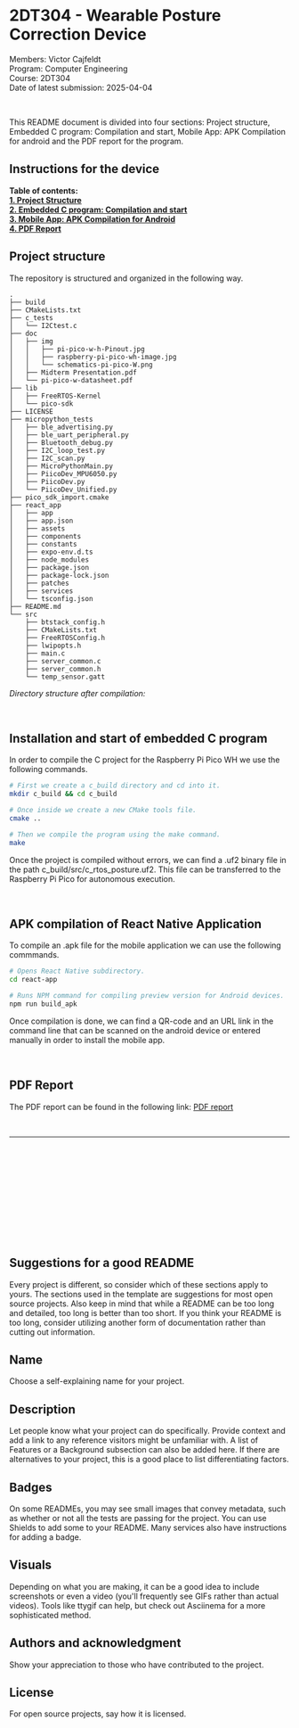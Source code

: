 # 2DT304 - Wearable Posture Correction Device
Members: Victor Cajfeldt<br>
Program: Computer Engineering<br>
Course: 2DT304<br>
Date of latest submission: 2025-04-04<br>

<br>

This README document is divided into four sections: Project structure, Embedded C program: Compilation and start, Mobile App: APK Compilation for android and the PDF report for the program.

## Instructions for the device

**Table of contents:**<br>
[**1. Project Structure**](#project-structure) <br> 
[**2. Embedded C program: Compilation and start**](#installation-and-start-of-embedded-c-program)<br> 
[**3. Mobile App: APK Compilation for Android**](#apk-compilation-of-react-native-application)<br> 
[**4. PDF Report**](#???)<br>


## Project structure
The repository is structured and organized in the following way. 
```ascii
.
├── build
├── CMakeLists.txt
├── c_tests
│   └── I2Ctest.c
├── doc
│   ├── img
│   │   ├── pi-pico-w-h-Pinout.jpg
│   │   ├── raspberry-pi-pico-wh-image.jpg
│   │   └── schematics-pi-pico-W.png
│   ├── Midterm Presentation.pdf
│   └── pi-pico-w-datasheet.pdf
├── lib
│   ├── FreeRTOS-Kernel
│   └── pico-sdk
├── LICENSE
├── micropython_tests
│   ├── ble_advertising.py
│   ├── ble_uart_peripheral.py
│   ├── Bluetooth_debug.py
│   ├── I2C_loop_test.py
│   ├── I2C_scan.py
│   ├── MicroPythonMain.py
│   ├── PiicoDev_MPU6050.py
│   ├── PiicoDev.py
│   └── PiicoDev_Unified.py
├── pico_sdk_import.cmake
├── react_app
│   ├── app
│   ├── app.json
│   ├── assets
│   ├── components
│   ├── constants
│   ├── expo-env.d.ts
│   ├── node_modules
│   ├── package.json
│   ├── package-lock.json
│   ├── patches
│   ├── services
│   └── tsconfig.json
├── README.md
└── src
    ├── btstack_config.h
    ├── CMakeLists.txt
    ├── FreeRTOSConfig.h
    ├── lwipopts.h
    ├── main.c
    ├── server_common.c
    ├── server_common.h
    └── temp_sensor.gatt
```
*Directory structure after compilation:*

<br>

## Installation and start of embedded C program 
In order to compile the C project for the Raspberry Pi Pico WH we use the following commands.

```bash
# First we create a c_build directory and cd into it.
mkdir c_build && cd c_build

# Once inside we create a new CMake tools file.
cmake ..

# Then we compile the program using the make command.
make
```

Once the project is compiled without errors, we can find a .uf2 binary file in the path c_build/src/c_rtos_posture.uf2. This file can be transferred to the Raspberry Pi Pico for autonomous execution. 

<br>

## APK compilation of React Native Application
To compile an .apk file for the mobile application we can use the following commmands.

```bash
# Opens React Native subdirectory.
cd react-app

# Runs NPM command for compiling preview version for Android devices.
npm run build_apk
```

Once compilation is done, we can find a QR-code and an URL link in the command line that can be scanned on the android device or entered manually in order to install the mobile app.

<br>

## PDF Report
The PDF report can be found in the following link: 
[PDF report](vc222ff_2dt304_final_report.pdf)

<br>

------




<br><br><br><br><br><br><br><br><br><br>



## Suggestions for a good README
Every project is different, so consider which of these sections apply to yours. The sections used in the template are suggestions for most open source projects. Also keep in mind that while a README can be too long and detailed, too long is better than too short. If you think your README is too long, consider utilizing another form of documentation rather than cutting out information.

## Name
Choose a self-explaining name for your project.

## Description
Let people know what your project can do specifically. Provide context and add a link to any reference visitors might be unfamiliar with. A list of Features or a Background subsection can also be added here. If there are alternatives to your project, this is a good place to list differentiating factors.

## Badges
On some READMEs, you may see small images that convey metadata, such as whether or not all the tests are passing for the project. You can use Shields to add some to your README. Many services also have instructions for adding a badge.

## Visuals
Depending on what you are making, it can be a good idea to include screenshots or even a video (you'll frequently see GIFs rather than actual videos). Tools like ttygif can help, but check out Asciinema for a more sophisticated method.

## Authors and acknowledgment
Show your appreciation to those who have contributed to the project.

## License
For open source projects, say how it is licensed.
